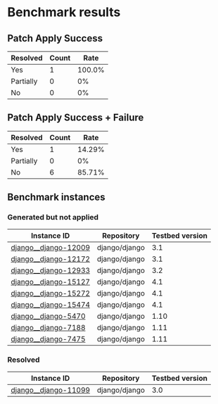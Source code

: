 # Benchmark results

## Patch Apply Success

| Resolved | Count | Rate |
| -------- | ----- | ---- |
| Yes | 1 | 100.0% |
| Partially | 0 | 0% |
| No | 0 | 0% |  


## Patch Apply Success + Failure

| Resolved | Count | Rate |
| -------- | ----- | ---- |
| Yes | 1 | 14.29% |
| Partially | 0 | 0% |
| No | 6 | 85.71% |  


## Benchmark instances

### Generated but not applied

| Instance ID | Repository | Testbed version |
| ----------- | ---------- | --------------- |
| [django__django-12009](logs/django__django-12009.test.eval.log) | django/django | 3.1 |
| [django__django-12172](logs/django__django-12172.test.eval.log) | django/django | 3.1 |
| [django__django-12933](logs/django__django-12933.test.eval.log) | django/django | 3.2 |
| [django__django-15127](logs/django__django-15127.test.eval.log) | django/django | 4.1 |
| [django__django-15272](logs/django__django-15272.test.eval.log) | django/django | 4.1 |
| [django__django-15474](logs/django__django-15474.test.eval.log) | django/django | 4.1 |
| [django__django-5470](logs/django__django-5470.test.eval.log) | django/django | 1.10 |
| [django__django-7188](logs/django__django-7188.test.eval.log) | django/django | 1.11 |
| [django__django-7475](logs/django__django-7475.test.eval.log) | django/django | 1.11 |


### Resolved

| Instance ID | Repository | Testbed version |
| ----------- | ---------- | --------------- |
| [django__django-11099](logs/django__django-11099.test.eval.log) | django/django | 3.0 |
